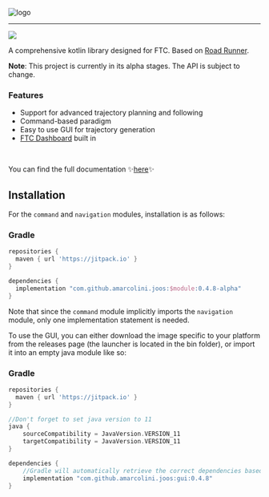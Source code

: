 
![logo](logo.svg)

---

[![](https://jitpack.io/v/amarcolini/joos.svg?style=flat-square)](https://jitpack.io/#amarcolini/joos)

A comprehensive kotlin library designed for FTC. Based on [Road Runner](https://github.com/acmerobotics/road-runner).

**Note**: This project is currently in its alpha stages. The API is subject to change.

### Features
- Support for advanced trajectory planning and following
- Command-based paradigm
- Easy to use GUI for trajectory generation
- [FTC Dashboard](https://github.com/acmerobotics/ftc-dashboard) built in

<br>

You can find the full documentation :sparkles:[here](https://amarcolini.github.io/joos_docs/):sparkles:

## Installation

For the `command` and `navigation` modules, installation is as follows:

### Gradle

```groovy
repositories {
  maven { url 'https://jitpack.io' }
}

dependencies {
  implementation "com.github.amarcolini.joos:$module:0.4.8-alpha"
}
```

Note that since the `command` module implicitly imports the `navigation` module,
only one implementation statement is needed.

To use the GUI, you can either download the image specific to your platform from the releases page (the launcher is located 
in the bin folder), or import it into an empty java module like so:

### Gradle

```groovy
repositories {
  maven { url 'https://jitpack.io' }
}

//Don't forget to set java version to 11
java {
    sourceCompatibility = JavaVersion.VERSION_11
    targetCompatibility = JavaVersion.VERSION_11
}

dependencies {
    //Gradle will automatically retrieve the correct dependencies based on your operating system
    implementation "com.github.amarcolini.joos:gui:0.4.8"
}
```
